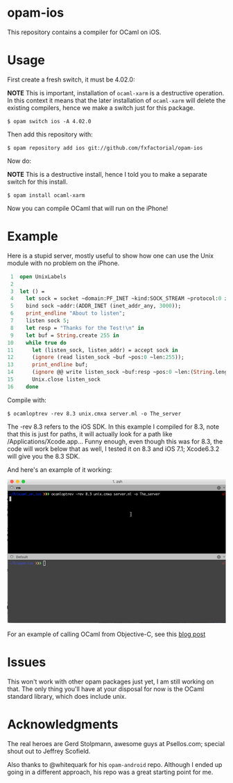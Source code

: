 
# opam-ios

This repository contains a compiler for OCaml on iOS.

# Usage

First create a fresh switch, it must be 4.02.0:

**NOTE** This is important, installation of `ocaml-xarm` is a
destructive operation. In this context it means that the later
installation of `ocaml-xarm` will delete the existing compilers, hence
we make a switch just for this package.

```shell
$ opam switch ios -A 4.02.0
```

Then add this repository with:

```shell
$ opam repository add ios git://github.com/fxfactorial/opam-ios
```

Now do:

**NOTE** This is a destructive install, hence I told you to make a
separate switch for this install.

```shell
$ opam install ocaml-xarm
```

Now you can compile OCaml that will run on the iPhone!

# Example

Here is a stupid server, mostly useful to show how one can use the
Unix module with no problem on the iPhone.

```ocaml
 1  open UnixLabels
 2  
 3  let () =
 4    let sock = socket ~domain:PF_INET ~kind:SOCK_STREAM ~protocol:0 in
 5    bind sock ~addr:(ADDR_INET (inet_addr_any, 3000));
 6    print_endline "About to listen";
 7    listen sock 5;
 8    let resp = "Thanks for the Test!\n" in
 9    let buf = String.create 255 in
10    while true do
11      let (listen_sock, listen_addr) = accept sock in
12      (ignore (read listen_sock ~buf ~pos:0 ~len:255));
13      print_endline buf;
14      (ignore @@ write listen_sock ~buf:resp ~pos:0 ~len:(String.length resp - 1));
15      Unix.close listen_sock
16    done
```

Compile with:

```shell
$ ocamloptrev -rev 8.3 unix.cmxa server.ml -o The_server
```

The -rev 8.3 refers to the iOS SDK. In this example I compiled for
8.3, note that this is just for paths, it will actually look for a
path like /Applications/Xcode.app&#x2026; Funny enough, even though this
was for 8.3, the code will work below that as well, I tested it on 8.3
and iOS 7.1; Xcode6.3.2 will give you the 8.3 SDK.

And here's an example of it working:

![img](./working_server.gif)

For an example of calling OCaml from Objective-C, see this [blog post](http://hyegar.com/blog/2016/01/23/calling-ocaml-from-objective-c-on-the-iphone/)

# Issues

This won't work with other opam packages just yet, I am still working
on that. The only thing you'll have at your disposal for now is the
OCaml standard library, which does include unix.

# Acknowledgments

The real heroes are Gerd Stolpmann, awesome guys at Psellos.com;
special shout out to Jeffrey Scofield.

Also thanks to @whitequark for his `opam-android` repo. Although I
ended up going in a different approach, his repo was a great starting
point for me.
